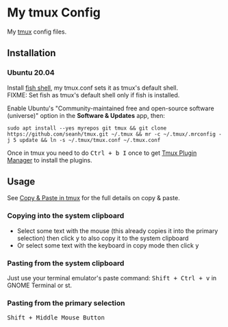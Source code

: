 My tmux Config
==============

My [tmux](https://tmux.github.io/) config files.

Installation
------------

### Ubuntu 20.04

Install [fish shell](https://github.com/seanh/fish), my tmux.conf sets it as tmux's
default shell.  
FIXME: Set fish as tmux's default shell only if fish is installed.

Enable Ubuntu's "Community-maintained free and open-source
software (universe)" option in the **Software & Updates** app,
then:

```terminal
sudo apt install --yes myrepos git tmux && git clone https://github.com/seanh/tmux.git ~/.tmux && mr -c ~/.tmux/.mrconfig -j 5 update && ln -s ~/.tmux/tmux.conf ~/.tmux.conf
```

Once in tmux you need to do <kbd><kbd>Ctrl</kbd> + <kbd>b</kbd> <kbd>I</kbd></kbd>
once to get [Tmux Plugin Manager](https://github.com/tmux-plugins/tpm) to
install the plugins.

Usage
-----

See [Copy & Paste in tmux](https://www.seanh.cc/2020/12/27/copy-and-paste-in-tmux/)
for the full details on copy & paste.

### Copying into the system clipboard

* Select some text with the mouse (this already copies it into the primary selection)
  then click <kbd>y</kbd> to also copy it to the system clipboard
* Or select some text with the keyboard in copy mode then click <kbd>y</kbd>

### Pasting from the system clipboard

Just use your terminal emulator's paste command:
<kbd><kbd>Shift</kbd> + <kbd>Ctrl</kbd> + <kbd>v</kbd></kbd> in GNOME Terminal
or st.

### Pasting from the primary selection

<kbd><kbd>Shift</kbd> + <kbd>Middle Mouse Button</kbd></kbd>
